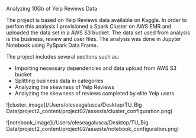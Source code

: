 Analyzing 10Gb of Yelp Reviews Data

The project is based on Yelp Reviews data available on Kaggle. In order to perfom this analysis I provisioned a Spark Cluster on AWS EMR and uploaded the data set in a AWS S3 bucket. The data set used from analysis is the business, review and user files. The analysis was done in Jupyter Notebook using PySpark Data Frame. 

The project includes several sections such as: 

- Importing necessary dependencies and data upload from AWS S3 bucket
- Splitting business data in categories 
- Analyzing the skewness of Yelp Reviews 
- Analyzing the skewness of reviews completed by elite Yelp users

![cluster_image](/Users/oleseagalusca/Desktop/TU_Big Data/project2_content/project02/assests/cluster_configuration.png)

![notebook_image](/Users/oleseagalusca/Desktop/TU_Big Data/project2_content/project02/assests/notebook_configuration.png)

